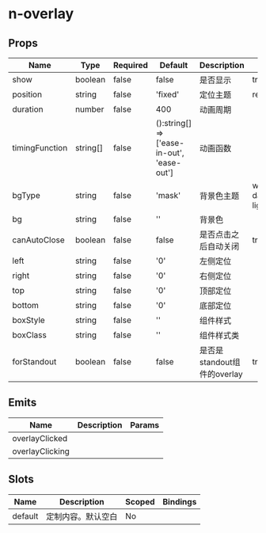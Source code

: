 # n-overlay

## Props
| Name | Type | Required | Default | Description | Choices |
| --- | --- | --- | --- | --- | --- |
| show | boolean | false | false | 是否显示 | true, false | 
| position | string | false | 'fixed' | 定位主题 | relative,absolute,fixed,static,sticky | 
| duration | number | false | 400 | 动画周期 |  | 
| timingFunction | string[] | false | ():string[] => ['ease-in-out', 'ease-out'] | 动画函数 |  | 
| bgType | string | false | 'mask' | 背景色主题 | white,black,transparent,nav,default,primary,success,warning,error,custom,link,light,middle,dark,inverse,page,hover,hover-dark,mask,mask-dark,text,text-second,text-third,text-forth,text-inverse,text-place,text-disabled,border,border-light,border-middle,border-dark,none,gradient | 
| bg | string | false | '' | 背景色 |  | 
| canAutoClose | boolean | false | false | 是否点击之后自动关闭 | true, false | 
| left | string | false | '0' | 左侧定位 |  | 
| right | string | false | '0' | 右侧定位 |  | 
| top | string | false | '0' | 顶部定位 |  | 
| bottom | string | false | '0' | 底部定位 |  | 
| boxStyle | string | false | '' | 组件样式 |  | 
| boxClass | string | false | '' | 组件样式类 |  | 
| forStandout | boolean | false | false | 是否是standout组件的overlay | true, false | 

## Emits
| Name | Description | Params |
| --- | --- | --- | 
| overlayClicked |  |  |
| overlayClicking |  |  |

## Slots
| Name | Description | Scoped | Bindings |
| --- | --- | --- | --- |
| default | 定制内容。默认空白 | No |  |

